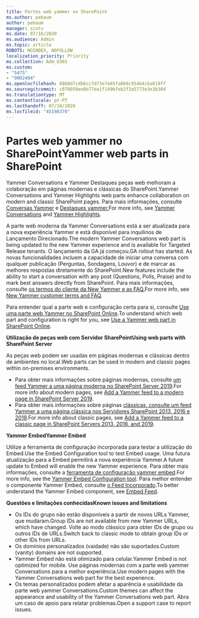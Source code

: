 ```yaml
---
title: Partes web yammer no SharePoint
ms.author: pebaum
author: pebaum
manager: scotv
ms.date: 07/16/2020
ms.audience: Admin
ms.topic: article
ROBOTS: NOINDEX, NOFOLLOW
localization_priority: Priority
ms.collection: Adm_O365
ms.custom:
- "5475"
- "9002494"
ms.openlocfilehash: 6868d7cdbbcc7d73e7e65fa0b0c954b4cba619ff
ms.sourcegitcommit: c078058ee0b77ee1f1496feb2f3a5773e3e3b30d
ms.translationtype: MT
ms.contentlocale: pt-PT
ms.lasthandoff: 07/16/2020
ms.locfileid: "45198378"
---
```

# <a name="yammer-web-parts-in-sharepoint"></a><span data-ttu-id="48978-102">Partes web yammer no SharePoint</span><span class="sxs-lookup"><span data-stu-id="48978-102">Yammer web parts in SharePoint</span></span>

<span data-ttu-id="48978-103">Yammer Conversations e Yammer Destaques peças web melhoram a colaboração em páginas modernas e clássicas do SharePoint.</span><span class="sxs-lookup"><span data-stu-id="48978-103">Yammer Conversations and Yammer Highlights web parts enhance collaboration on modern and classic SharePoint pages.</span></span> <span data-ttu-id="48978-104">Para mais informações, consulte [Conversas Yammer](https://support.microsoft.com/office/use-a-yammer-web-part-in-sharepoint-online-a53cfa0c-3d09-42c8-a286-1038a81c59da#conversations) e [Destaques yammer.](https://support.microsoft.com/office/use-a-yammer-web-part-in-sharepoint-online-a53cfa0c-3d09-42c8-a286-1038a81c59da#highlights)</span><span class="sxs-lookup"><span data-stu-id="48978-104">For more info, see [Yammer Conversations](https://support.microsoft.com/office/use-a-yammer-web-part-in-sharepoint-online-a53cfa0c-3d09-42c8-a286-1038a81c59da#conversations)  and  [Yammer Highlights](https://support.microsoft.com/office/use-a-yammer-web-part-in-sharepoint-online-a53cfa0c-3d09-42c8-a286-1038a81c59da#highlights).</span></span>    

<span data-ttu-id="48978-105">A parte web moderna da Yammer Conversations está a ser atualizada para a nova experiência Yammer e está disponível para inquilinos de Lançamento Direcionado.</span><span class="sxs-lookup"><span data-stu-id="48978-105">The modern Yammer Conversations web part is being updated to the new Yammer experience and is available for Targeted Release tenants.</span></span> <span data-ttu-id="48978-106">O lançamento da GA já começou.</span><span class="sxs-lookup"><span data-stu-id="48978-106">GA rollout has started.</span></span> <span data-ttu-id="48978-107">As novas funcionalidades incluem a capacidade de iniciar uma conversa com qualquer publicação (Perguntas, Sondagens, Louvor) e de marcar as melhores respostas diretamente do SharePoint.</span><span class="sxs-lookup"><span data-stu-id="48978-107">New features include the ability to start a conversation with any post (Questions, Polls, Praise) and to mark best answers directly from SharePoint.</span></span> <span data-ttu-id="48978-108">Para mais informações, consulte [os termos do cliente da New Yammer e as FAQ.](https://docs.microsoft.com/yammer/get-started-with-yammer/newyammer-faq)</span><span class="sxs-lookup"><span data-stu-id="48978-108">For more info, see [New Yammer customer terms and FAQ](https://docs.microsoft.com/yammer/get-started-with-yammer/newyammer-faq).</span></span>

 <span data-ttu-id="48978-109">Para entender qual a parte web e configuração certa para si, consulte [Use uma parte web Yammer no SharePoint Online](https://support.microsoft.com/office/use-a-yammer-web-part-in-sharepoint-online-a53cfa0c-3d09-42c8-a286-1038a81c59da).</span><span class="sxs-lookup"><span data-stu-id="48978-109">To understand which web part and configuration is right for you, see [Use a Yammer web part in SharePoint Online](https://support.microsoft.com/office/use-a-yammer-web-part-in-sharepoint-online-a53cfa0c-3d09-42c8-a286-1038a81c59da).</span></span>  

<span data-ttu-id="48978-110">**Utilização de peças web com Servidor SharePoint**</span><span class="sxs-lookup"><span data-stu-id="48978-110">**Using web parts with SharePoint Server**</span></span>  

<span data-ttu-id="48978-111">As peças web podem ser usadas em páginas modernas e clássicas dentro de ambientes no local.</span><span class="sxs-lookup"><span data-stu-id="48978-111">Web parts can be used in modern and classic pages within on-premises environments.</span></span>

- <span data-ttu-id="48978-112">Para obter mais informações sobre páginas modernas, consulte [um feed Yammer a uma página moderna no SharePoint Server 2019](https://docs.microsoft.com/yammer/integrate-yammer-with-other-apps/embed-a-feed-into-a-sharepoint-site#add-a-yammer-feed-to-a-modern-page-in-sharepoint-server-2019).</span><span class="sxs-lookup"><span data-stu-id="48978-112">For more info about modern pages, see [Add a Yammer feed to a modern page in SharePoint Server 2019](https://docs.microsoft.com/yammer/integrate-yammer-with-other-apps/embed-a-feed-into-a-sharepoint-site#add-a-yammer-feed-to-a-modern-page-in-sharepoint-server-2019).</span></span> 
- <span data-ttu-id="48978-113">Para obter mais informações sobre páginas [clássicas, consulte um feed Yammer a uma página clássica nos Servidores SharePoint 2013, 2016 e 2019](https://docs.microsoft.com/yammer/integrate-yammer-with-other-apps/embed-a-feed-into-a-sharepoint-site#add-a-yammer-feed-to-a-classic-page-in-sharepoint-servers-2013-2016-and-2019).</span><span class="sxs-lookup"><span data-stu-id="48978-113">For more info about classic pages, see [Add a Yammer feed to a classic page in SharePoint Servers 2013, 2016, and 2019](https://docs.microsoft.com/yammer/integrate-yammer-with-other-apps/embed-a-feed-into-a-sharepoint-site#add-a-yammer-feed-to-a-classic-page-in-sharepoint-servers-2013-2016-and-2019).</span></span>

<span data-ttu-id="48978-114">**Yammer Embed**</span><span class="sxs-lookup"><span data-stu-id="48978-114">**Yammer Embed**</span></span>  

<span data-ttu-id="48978-115">Utilize a ferramenta de configuração incorporada para testar a utilização do Embed.</span><span class="sxs-lookup"><span data-stu-id="48978-115">Use the Embed Configuration tool to test Embed usage.</span></span> <span data-ttu-id="48978-116">Uma futura atualização para a Embed permitirá a nova experiência Yammer.</span><span class="sxs-lookup"><span data-stu-id="48978-116">A future update to Embed will enable the new Yammer experience.</span></span> <span data-ttu-id="48978-117">Para obter mais informações, consulte a [ferramenta de configuração yammer embed](https://aka.ms/YammerEmbedConfigureTool).</span><span class="sxs-lookup"><span data-stu-id="48978-117">For more info, see the [Yammer Embed Configuration tool](https://aka.ms/YammerEmbedConfigureTool).</span></span> <span data-ttu-id="48978-118">Para melhor entender o componente Yammer Embed, consulte [o Feed Incorporado](https://aka.ms/YammerDevDocs).</span><span class="sxs-lookup"><span data-stu-id="48978-118">To better understand the Yammer Embed component, see [Embed Feed](https://aka.ms/YammerDevDocs).</span></span>

<span data-ttu-id="48978-119">**Questões e limitações conhecidas**</span><span class="sxs-lookup"><span data-stu-id="48978-119">**Known issues and limitations**</span></span>

- <span data-ttu-id="48978-120">Os IDs do grupo não estão disponíveis a partir de novos URLs Yammer, que mudaram.</span><span class="sxs-lookup"><span data-stu-id="48978-120">Group IDs are not available from new Yammer URLs, which have changed.</span></span> <span data-ttu-id="48978-121">Volte ao modo clássico para obter IDs de grupo ou outros IDs de URLs.</span><span class="sxs-lookup"><span data-stu-id="48978-121">Switch back to classic mode to obtain group IDs or other IDs from URLs.</span></span>
- <span data-ttu-id="48978-122">Os domínios personalizados (vaidade) não são suportados.</span><span class="sxs-lookup"><span data-stu-id="48978-122">Custom (vanity) domains are not supported.</span></span>
- <span data-ttu-id="48978-123">Yammer Embed não está otimizado para celular.</span><span class="sxs-lookup"><span data-stu-id="48978-123">Yammer Embed is not optimized for mobile.</span></span> <span data-ttu-id="48978-124">Use páginas modernas com a parte web yammer Conversations para a melhor experiência.</span><span class="sxs-lookup"><span data-stu-id="48978-124">Use modern pages with the Yammer Conversations web part for the best experience.</span></span>
- <span data-ttu-id="48978-125">Os temas personalizados podem afetar a aparência e usabilidade da parte web yammer Conversations.</span><span class="sxs-lookup"><span data-stu-id="48978-125">Custom themes can affect the appearance and usability of the Yammer Conversations web part.</span></span> <span data-ttu-id="48978-126">Abra um caso de apoio para relatar problemas.</span><span class="sxs-lookup"><span data-stu-id="48978-126">Open a support case to report issues.</span></span>